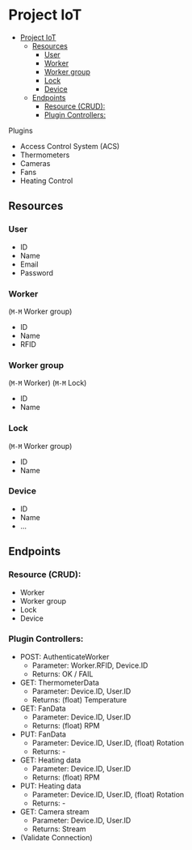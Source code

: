 # Project IoT

- [Project IoT](#project-iot)
  - [Resources](#resources)
    - [User](#user)
    - [Worker](#worker)
    - [Worker group](#worker-group)
    - [Lock](#lock)
    - [Device](#device)
  - [Endpoints](#endpoints)
    - [Resource (CRUD):](#resource-crud)
    - [Plugin Controllers:](#plugin-controllers)

Plugins
- Access Control System (ACS)
- Thermometers
- Cameras
- Fans
- Heating Control


## Resources

### User

- ID
- Name
- Email
- Password

### Worker 

(`M-M` Worker group)
- ID
- Name
- RFID

### Worker group 

(`M-M` Worker)
(`M-M` Lock)
- ID
- Name

### Lock

(`M-M` Worker group)
- ID
- Name

### Device

- ID
- Name
- ...


## Endpoints

### Resource (CRUD):
- Worker
- Worker group
- Lock
- Device

### Plugin Controllers:
- POST: AuthenticateWorker
  - Parameter: Worker.RFID, Device.ID
  - Returns: OK / FAIL
- GET: ThermometerData
  - Parameter: Device.ID, User.ID
  - Returns: (float) Temperature
- GET: FanData
  - Parameter: Device.ID, User.ID
  - Returns: (float) RPM
- PUT: FanData
  - Parameter: Device.ID, User.ID, (float) Rotation
  - Returns: -
- GET: Heating data
  - Parameter: Device.ID, User.ID
  - Returns: (float) RPM
- PUT: Heating data
  - Parameter: Device.ID, User.ID, (float) Rotation
  - Returns: -
- GET: Camera stream
  - Parameter: Device.ID, User.ID
  - Returns: Stream
- (Validate Connection)